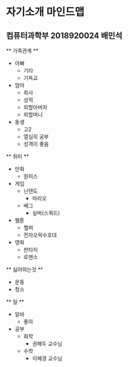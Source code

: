 # 자기소개 마인드맵

## 컴퓨터과학부 2018920024 배민석

** 가족관계 **
  * 아빠
    * 기타
    * 기독교
  * 엄마 
    * 회사
    * 성적
    * 외할아버지
    * 외할머니
  * 동생
    * 고2
    * 열심히 공부
    * 성격이 좋음

** 취미 **
  * 만화
    * 원피스
  * 게임
    * 닌텐도
      * 마리오
    * 배그
      * 실버(스쿼드)
  * 웹툰
    * 헬퍼
    * 전자오락수호대
  * 영화
    * 판타지
    * 로맨스
 
 ** 싫어하는것 **
  * 운동
  * 청소
  
** 일 **
  * 알바
    * 좋아
  * 공부
    * 화학
      * 권해두 교수님
    * 수학
      * 이혜경 교수님
